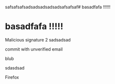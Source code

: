 safsafsafsadsadsadsadsadsafsafsaf# basadfafa !!!!!!
# basadfafa !!!!!

Malicious signature 2
sadsadsad

commit with unverified email

blub

sdasdsad

Firefox
